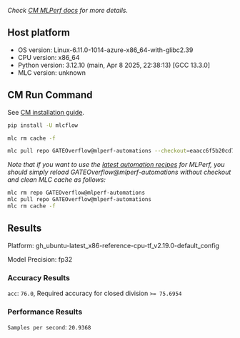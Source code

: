 *Check [CM MLPerf docs](https://docs.mlcommons.org/inference) for more details.*

## Host platform

* OS version: Linux-6.11.0-1014-azure-x86_64-with-glibc2.39
* CPU version: x86_64
* Python version: 3.12.10 (main, Apr  8 2025, 22:38:13) [GCC 13.3.0]
* MLC version: unknown

## CM Run Command

See [CM installation guide](https://docs.mlcommons.org/inference/install/).

```bash
pip install -U mlcflow

mlc rm cache -f

mlc pull repo GATEOverflow@mlperf-automations --checkout=eaacc6f5b20cd74aa1431ac4c41b1e8c41b44511


```
*Note that if you want to use the [latest automation recipes](https://docs.mlcommons.org/inference) for MLPerf,
 you should simply reload GATEOverflow@mlperf-automations without checkout and clean MLC cache as follows:*

```bash
mlc rm repo GATEOverflow@mlperf-automations
mlc pull repo GATEOverflow@mlperf-automations
mlc rm cache -f

```

## Results

Platform: gh_ubuntu-latest_x86-reference-cpu-tf_v2.19.0-default_config

Model Precision: fp32

### Accuracy Results 
`acc`: `76.0`, Required accuracy for closed division `>= 75.6954`

### Performance Results 
`Samples per second`: `20.9368`

